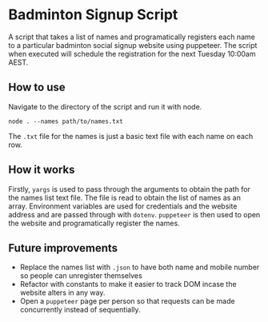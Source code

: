 # Badminton Signup Script

A script that takes a list of names and programatically registers each name to a particular badminton social signup website using puppeteer.
The script when executed will schedule the registration for the next Tuesday 10:00am AEST.

## How to use
Navigate to the directory of the script and run it with node.
```
node . --names path/to/names.txt
```

The `.txt` file for the names is just a basic text file with each name on each row.

## How it works
Firstly, `yargs` is used to pass through the arguments to obtain the path for the names list text file.
The file is read to obtain the list of names as an array.
Environment variables are used for credentials and the website address and are passed through with `dotenv`.
`puppeteer` is then used to open the website and programatically register the names.

## Future improvements
- Replace the names list with `.json` to have both name and mobile number so people can unregister themselves
- Refactor with constants to make it easier to track DOM incase the website alters in any way.
- Open a `puppeteer` page per person so that requests can be made concurrently instead of sequentially.
